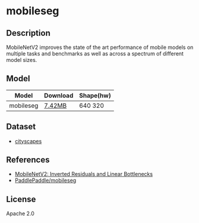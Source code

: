<!--- SPDX-License-Identifier: Apache 2.0 -->

# mobileseg

## Description

MobileNetV2 improves the state of the art performance of mobile models on multiple
tasks and benchmarks as well as across a spectrum of different model sizes.

## Model

| Model           | Download                                       | Shape(hw) |
| --------------- |:---------------------------------------------- |:--------- |
| mobileseg       | [7.42MB](mobileseg_mobilenetv2_cityscapes.zip) | 640 320   |

## Dataset

* [cityscapes](https://www.cityscapes-dataset.com/)

## References

* [MobileNetV2: Inverted Residuals and Linear Bottlenecks](https://arxiv.org/abs/1802.02611)
* [PaddlePaddle/mobileseg](https://github.com/PaddlePaddle/PaddleSeg/tree/release/2.6/configs/mobileseg)

## License

Apache 2.0
